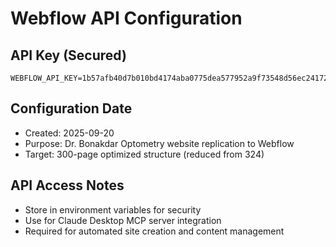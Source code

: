 # Webflow API Configuration

## API Key (Secured)
```
WEBFLOW_API_KEY=1b57afb40d7b010bd4174aba0775dea577952a9f73548d56ec2417240ba5d9bd
```

## Configuration Date
- Created: 2025-09-20
- Purpose: Dr. Bonakdar Optometry website replication to Webflow
- Target: 300-page optimized structure (reduced from 324)

## API Access Notes
- Store in environment variables for security
- Use for Claude Desktop MCP server integration
- Required for automated site creation and content management